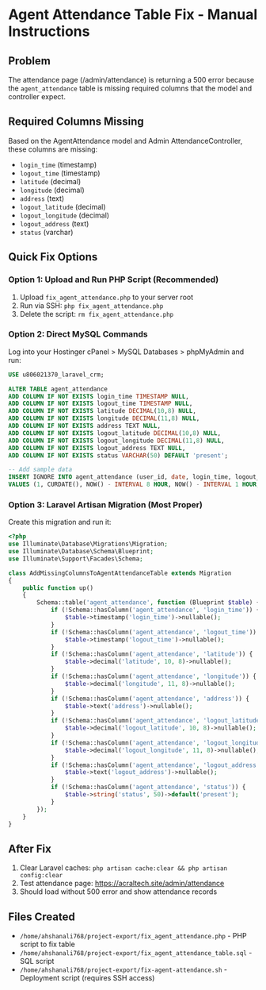 # Agent Attendance Table Fix - Manual Instructions

## Problem
The attendance page (/admin/attendance) is returning a 500 error because the `agent_attendance` table is missing required columns that the model and controller expect.

## Required Columns Missing
Based on the AgentAttendance model and Admin AttendanceController, these columns are missing:
- `login_time` (timestamp)
- `logout_time` (timestamp) 
- `latitude` (decimal)
- `longitude` (decimal)
- `address` (text)
- `logout_latitude` (decimal)
- `logout_longitude` (decimal)
- `logout_address` (text)
- `status` (varchar)

## Quick Fix Options

### Option 1: Upload and Run PHP Script (Recommended)
1. Upload `fix_agent_attendance.php` to your server root
2. Run via SSH: `php fix_agent_attendance.php`
3. Delete the script: `rm fix_agent_attendance.php`

### Option 2: Direct MySQL Commands
Log into your Hostinger cPanel > MySQL Databases > phpMyAdmin and run:

```sql
USE u806021370_laravel_crm;

ALTER TABLE agent_attendance 
ADD COLUMN IF NOT EXISTS login_time TIMESTAMP NULL,
ADD COLUMN IF NOT EXISTS logout_time TIMESTAMP NULL,
ADD COLUMN IF NOT EXISTS latitude DECIMAL(10,8) NULL,
ADD COLUMN IF NOT EXISTS longitude DECIMAL(11,8) NULL,
ADD COLUMN IF NOT EXISTS address TEXT NULL,
ADD COLUMN IF NOT EXISTS logout_latitude DECIMAL(10,8) NULL,
ADD COLUMN IF NOT EXISTS logout_longitude DECIMAL(11,8) NULL,
ADD COLUMN IF NOT EXISTS logout_address TEXT NULL,
ADD COLUMN IF NOT EXISTS status VARCHAR(50) DEFAULT 'present';

-- Add sample data
INSERT IGNORE INTO agent_attendance (user_id, date, login_time, logout_time, latitude, longitude, address, status, created_at, updated_at) 
VALUES (1, CURDATE(), NOW() - INTERVAL 8 HOUR, NOW() - INTERVAL 1 HOUR, 40.7128, -74.0060, 'New York, NY', 'present', NOW(), NOW());
```

### Option 3: Laravel Artisan Migration (Most Proper)
Create this migration and run it:

```php
<?php
use Illuminate\Database\Migrations\Migration;
use Illuminate\Database\Schema\Blueprint;
use Illuminate\Support\Facades\Schema;

class AddMissingColumnsToAgentAttendanceTable extends Migration
{
    public function up()
    {
        Schema::table('agent_attendance', function (Blueprint $table) {
            if (!Schema::hasColumn('agent_attendance', 'login_time')) {
                $table->timestamp('login_time')->nullable();
            }
            if (!Schema::hasColumn('agent_attendance', 'logout_time')) {
                $table->timestamp('logout_time')->nullable();
            }
            if (!Schema::hasColumn('agent_attendance', 'latitude')) {
                $table->decimal('latitude', 10, 8)->nullable();
            }
            if (!Schema::hasColumn('agent_attendance', 'longitude')) {
                $table->decimal('longitude', 11, 8)->nullable();
            }
            if (!Schema::hasColumn('agent_attendance', 'address')) {
                $table->text('address')->nullable();
            }
            if (!Schema::hasColumn('agent_attendance', 'logout_latitude')) {
                $table->decimal('logout_latitude', 10, 8)->nullable();
            }
            if (!Schema::hasColumn('agent_attendance', 'logout_longitude')) {
                $table->decimal('logout_longitude', 11, 8)->nullable();
            }
            if (!Schema::hasColumn('agent_attendance', 'logout_address')) {
                $table->text('logout_address')->nullable();
            }
            if (!Schema::hasColumn('agent_attendance', 'status')) {
                $table->string('status', 50)->default('present');
            }
        });
    }
}
```

## After Fix
1. Clear Laravel caches: `php artisan cache:clear && php artisan config:clear`
2. Test attendance page: https://acraltech.site/admin/attendance
3. Should load without 500 error and show attendance records

## Files Created
- `/home/ahshanali768/project-export/fix_agent_attendance.php` - PHP script to fix table
- `/home/ahshanali768/project-export/fix_agent_attendance_table.sql` - SQL script
- `/home/ahshanali768/project-export/fix-agent-attendance.sh` - Deployment script (requires SSH access)
